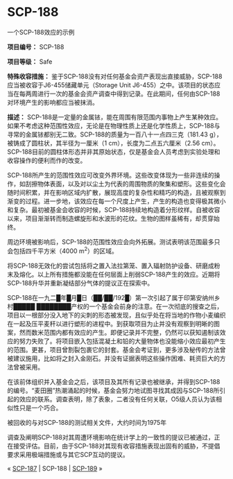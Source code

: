 # SCP-188
                        




一个SCP-188效应的示例



**项目编号：** SCP-188

**项目等级：** Safe

**特殊收容措施：** 鉴于SCP-188没有对任何基金会资产表现出直接威胁，SCP-188应当被收容于J6-455储藏单元（Storage Unit J6-455）之中。该项目的状态应当在每两周进行一次的基金会资产调查中得到记录。在此期间，任何由SCP-188对环境产生的影响都应当被抹消。

**描述：** SCP-188是一定量的金属铱，能在周围有限范围内事物上产生某种效应。如果不考虑这种范围性效应，无论是在物理性质上还是化学性质上，SCP-188与寻常的金属铱都别无二致。SCP-188的质量为一百八十一点四三克（181.43 g），被铸成了圆柱状，其半径为一厘米（1 cm），长度为二点五六厘米（2.56 cm）。SCP-188目前的圆柱体形态并非其原始状态，仅是基金会人员考虑到实验处理和收容操作的便利而作的改变。

SCP-188所产生的范围性效应可改变外界环境。这些改变体现为一些非连续的操作，如刮擦物体表面，以及对以尘土为代表的周围物质的聚集和塑形。这些变化会随时间积累，并在影响区域内扩散，展现高度的复杂性和精巧的构造，且被观察到渐变的过程。进一步地，该效应在每一个尺度上产生，产生的构造也变得极其微小和复杂。最初被基金会收容的时候，SCP-188持续地构造着分形纹样。自被收容以来，项目渐渐转而制造螺旋形和水波形的花纹。生物的图样虽稀有，却贯穿始终。

周边环境被影响后，SCP-188的范围性效应会向外拓展。测试表明该范围最多只会包括四千平方米（4000 m<sup>2</sup>）的区域。

将SCP-188无效化的尝试包括将之置入法拉第笼、置入辐射防护设备、研磨成粉末及熔化。以上所有措施都没能在任何层面上削弱SCP-188产生的效应。近期将SCP-188升华并重新凝结部分气体的提议正在探索中。

SCP-188在一九二█年█月█日（██/██/192█）第一次引起了属于印第安纳州乡村█████ ████████产权的一个基金会前身的注意。在一次彻底的搜查之后，项目以一根部分没入地下的尖刺的形态被发现，且似乎处在将当地的作物小麦编织在一起及压平麦秆以进行塑形的进程中。到获取项目为止并没有观察到明晰的图案，然而数米范围内都有效应的产生。即便记录并不完整，仍然可以获知遏制该效应的努力失败了。将项目嵌入包括混凝土和铅的大量物体也没能缩小效应最初产生的范围。更甚，项目曾割裂包裹它的封套。基金会考证到，更多涉及秘传的方法曾被建议施用，比如将之封入金刚石。并没有证据表明这些操作困难、耗资巨大的方法曾被采用。

在该前体组织并入基金会之后，该项目及其所有记录也被继承，并得到SCP-188的编号。“麦田圈”热潮涌起的时候，基金会努力地试图寻找其成因与SCP-188所引起的效应的联系。调查表明，除了表象，二者没有任何关联，O5级人员认为该相似性只是一个巧合。



被回收的与对SCP-188的测试相关文件，大约时间为1975年



调查及阐明SCP-188对其周遭环境影响在统计学上的一致性的提议已被通过，正在接受评估。目前，由于SCP-188对其现有收容措施表现出固有的威胁，不提倡要求采用极端措施或与其它SCP互动的提议。



« [SCP-187](/scp-187) | SCP-188 | [SCP-189](/scp-189) »





                    